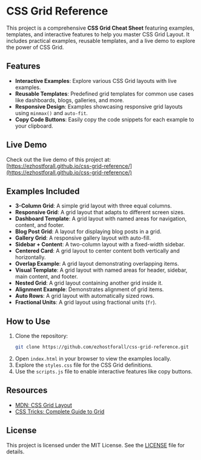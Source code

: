 # CSS Grid Reference

This project is a comprehensive **CSS Grid Cheat Sheet** featuring examples, templates, and interactive features to help you master CSS Grid Layout. It includes practical examples, reusable templates, and a live demo to explore the power of CSS Grid.

## Features

- **Interactive Examples**: Explore various CSS Grid layouts with live examples.
- **Reusable Templates**: Predefined grid templates for common use cases like dashboards, blogs, galleries, and more.
- **Responsive Design**: Examples showcasing responsive grid layouts using `minmax()` and `auto-fit`.
- **Copy Code Buttons**: Easily copy the code snippets for each example to your clipboard.

## Live Demo

Check out the live demo of this project at:  
[https://ezhostforall.github.io/css-grid-reference/](https://ezhostforall.github.io/css-grid-reference/)

## Examples Included

- **3-Column Grid**: A simple grid layout with three equal columns.
- **Responsive Grid**: A grid layout that adapts to different screen sizes.
- **Dashboard Template**: A grid layout with named areas for navigation, content, and footer.
- **Blog Post Grid**: A layout for displaying blog posts in a grid.
- **Gallery Grid**: A responsive gallery layout with auto-fill.
- **Sidebar + Content**: A two-column layout with a fixed-width sidebar.
- **Centered Card**: A grid layout to center content both vertically and horizontally.
- **Overlap Example**: A grid layout demonstrating overlapping items.
- **Visual Template**: A grid layout with named areas for header, sidebar, main content, and footer.
- **Nested Grid**: A grid layout containing another grid inside it.
- **Alignment Example**: Demonstrates alignment of grid items.
- **Auto Rows**: A grid layout with automatically sized rows.
- **Fractional Units**: A grid layout using fractional units (`fr`).

## How to Use

1. Clone the repository:
    ```bash
    git clone https://github.com/ezhostforall/css-grid-reference.git
    ```
2. Open `index.html` in your browser to view the examples locally.
3. Explore the `styles.css` file for the CSS Grid definitions.
4. Use the `scripts.js` file to enable interactive features like copy buttons.

## Resources

- [MDN: CSS Grid Layout](https://developer.mozilla.org/en-US/docs/Web/CSS/CSS_grid_layout)
- [CSS Tricks: Complete Guide to Grid](https://css-tricks.com/snippets/css/complete-guide-grid/)

## License

This project is licensed under the MIT License. See the [LICENSE](LICENSE) file for details.